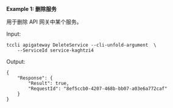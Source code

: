 **Example 1: 删除服务**

用于删除 API 网关中某个服务。

Input: 

```
tccli apigateway DeleteService --cli-unfold-argument  \
    --ServiceId service-kaghtzi4
```

Output: 
```
{
    "Response": {
        "Result": true,
        "RequestId": "8ef5ccb0-4207-468b-bb07-a03e6a772caf"
    }
}
```

